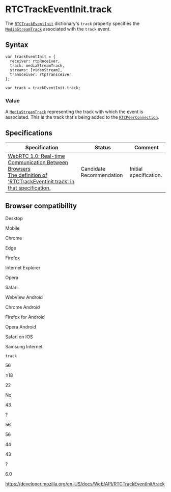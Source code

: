 RTCTrackEventInit.track
=======================

The [`RTCTrackEventInit`](../rtctrackeventinit) dictionary's `track` property specifies the [`MediaStreamTrack`](../mediastreamtrack) associated with the `track` event.

Syntax
------

    var trackEventInit = {
      receiver: rtpReceiver,
      track: mediaStreamTrack,
      streams: [videoStream],
      transceiver: rtpTransceiver
    };

    var track = trackEventInit.track;

### Value

A [`MediaStreamTrack`](../mediastreamtrack) representing the track with which the event is associated. This is the track that's being added to the [`RTCPeerConnection`](../rtcpeerconnection).

Specifications
--------------

<table><thead><tr class="header"><th>Specification</th><th>Status</th><th>Comment</th></tr></thead><tbody><tr class="odd"><td><a href="https://w3c.github.io/webrtc-pc/#dom-rtctrackeventinit-track">WebRTC 1.0: Real-time Communication Between Browsers<br />
<span class="small">The definition of 'RTCTrackEventInit.track' in that specification.</span></a></td><td><span class="spec-cr">Candidate Recommendation</span></td><td>Initial specification.</td></tr></tbody></table>

Browser compatibility
---------------------

Desktop

Mobile

Chrome

Edge

Firefox

Internet Explorer

Opera

Safari

WebView Android

Chrome Android

Firefox for Android

Opera Android

Safari on IOS

Samsung Internet

`track`

56

≤18

22

No

43

?

56

56

44

43

?

6.0

<a href="https://developer.mozilla.org/en-US/docs/Web/API/RTCTrackEventInit/track" class="_attribution-link">https://developer.mozilla.org/en-US/docs/Web/API/RTCTrackEventInit/track</a>

